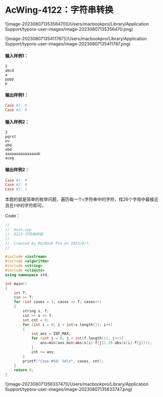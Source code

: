 # AcWing-4122：字符串转换

![image-20230807135356470](/Users/macbookpro/Library/Application Support/typora-user-images/image-20230807135356470.png)

![image-20230807135411787](/Users/macbookpro/Library/Application Support/typora-user-images/image-20230807135411787.png)

#### 输入样例1：

```
2
abcd
a
pppp
p
```

#### 输出样例1：

```toml
Case #1: 6
Case #2: 0
```

#### 输入样例2：

```
3
pqrst
ou
abd
abd
aaaaaaaaaaaaaaab
aceg
```

#### 输出样例2：

```toml
Case #1: 9
Case #2: 0
Case #3: 1
```



本题的就是简单的枚举问题，遍历每一个`s`字符串中的字符，找26个字母中最接近且在`f`中的字符即可。

Code：

```c++
//
//  main.cpp
//  4122-字符串转换
//
//  Created by MacBook Pro on 2023/8/7.
//

#include <iostream>
#include <algorithm>
#include <string>
#include <climits>
using namespace std;

int main()
{
    int T;
    cin >> T;
    for (int cases = 1; cases <= T; cases++)
    {
        string s, f;
        cin >> s >> f;
        int cnt = 0;
        for (int i = 0; i < int(s.length()); i++)
        {
            int ans = INT_MAX;
            for (int j = 0; j < int(f.length()); j++){
                ans=min(ans,min(abs(s[i]-f[j]),26-abs(s[i]-f[j])));
            }
            cnt += ans;
        }
        printf("Case #%d: %d\n", cases, cnt);
    }
    return 0;
}
```

![image-20230807135633747](/Users/macbookpro/Library/Application Support/typora-user-images/image-20230807135633747.png)